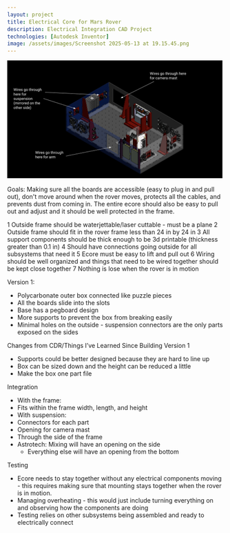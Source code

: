 ```yaml
---
layout: project
title: Electrical Core for Mars Rover
description: Electrical Integration CAD Project
technologies: [Autodesk Inventor]
image: /assets/images/Screenshot 2025-05-13 at 19.15.45.png
---
```


<img src="assets/images/Screenshot 2025-05-13 at 19.15.45.png" alt="My Image" width="500">

Goals: Making sure all the boards are accessible (easy to plug in and pull out), don't move around when the rover moves, protects all the cables, and prevents dust from coming in. The entire ecore should also be easy to pull out and adjust and it should be well protected in the frame. 

1	Outside frame should be waterjettable/laser cuttable - must be a plane
2	Outside frame should fit in the rover frame	less than 24 in by 24 in
3	All support components should be thick enough to be 3d printable (thickness greater than 0.1 in)
4	Should have connections going outside for all subsystems that need it
5	Ecore must be easy to lift and pull out
6	Wiring should be well organized and things that need to be wired together should be kept close together
7	Nothing is lose when the rover is in motion

Version 1:
- Polycarbonate outer box connected like puzzle pieces
- All the boards slide into the slots
- Base has a pegboard design
- More supports to prevent the box from breaking easily
- Minimal holes on the outside - suspension connectors are the only parts exposed on the sides

Changes from CDR/Things I’ve Learned Since Building Version 1
- Supports could be better designed because they are hard to line up
- Box can be sized down and the height can be reduced a little
- Make the box one part file

Integration
- With the frame: 
- Fits within the frame width, length, and height
- With suspension:
- Connectors for each part
- Opening for camera mast
- Through the side of the frame
- Astrotech: Mixing will have an opening on the side 
    - Everything else will have an opening from the bottom 


Testing
- Ecore needs to stay together without any electrical components moving - this requires making sure that mounting stays together when the rover is in motion. 
- Managing overheating - this would just include turning everything on and observing how the components are doing
- Testing relies on other subsystems being assembled and ready to electrically connect


